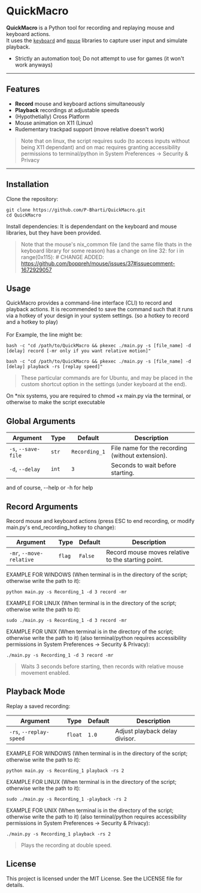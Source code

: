 # QuickMacro

**QuickMacro** is a Python tool for recording and replaying mouse and keyboard actions.  
It uses the [`keyboard`](https://pypi.org/project/keyboard/) and [`mouse`](https://pypi.org/project/mouse/) libraries to capture user input and simulate playback.

* Strictly an automation tool; Do not attempt to use for games (it won't work anyways)
---

## Features
- **Record** mouse and keyboard actions simultaneously
- **Playback** recordings at adjustable speeds  
- (Hypothetially) Cross Platform
- Mouse animation on X11 (Linux)
- Rudementary trackpad support (move relative doesn't work)  

> Note that on linux, the script requires sudo (to access inputs without being X11 dependant) and on mac requires granting accessibility permissions to terminal/python in System Preferences -> Security & Privacy

---

## Installation

Clone the repository:

```
git clone https://github.com/P-Bharti/QuickMacro.git
cd QuickMacro
```
Install dependencies:
It is dependendant on the keyboard and mouse libraries, but they have been provided.
> Note that the mouse's nix_common file (and the same file thats in the keyboard library for some reason) has a change on line 32: for i in range(0x115): # CHANGE ADDED: https://github.com/boppreh/mouse/issues/37#issuecomment-1672929057

## Usage
QuickMacro provides a command-line interface (CLI) to record and playback actions.
It is recommended to save the command such that it runs via a hotkey of your design in your system settings. (so a hotkey to record and a hotkey to play)
<br></br>
For Example, the line might be:
```
bash -c "cd /path/to/QuickMacro && pkexec ./main.py -s [file_name] -d [delay] record [-mr only if you want relative motion]"
```
```
bash -c "cd /path/to/QuickMacro && pkexec ./main.py -s [file_name] -d [delay] playback -rs [replay speed]"
```
> These particular commands are for Ubuntu, and may be placed in the custom shortcut option in the settings (under keyboard at the end).

On *nix systems, you are required to chmod +x main.py via the terminal, or otherwise to make the script executable

## Global Arguments
| Argument | Type | Default | Description |
|----------|------|---------|-------------|
| `-s`, `--save-file` | `str` | `Recording_1` | File name for the recording (without extension).|
| `-d`, `--delay`     | `int` | `3`          | Seconds to wait before starting. |


and of course, --help or -h for help

## Record Arguments
Record mouse and keyboard actions (press ESC to end recording, or modify main.py's end_recording_hotkey to change):

| Argument | Type | Default | Description |
|----------|------|---------|-------------|
| `-mr`, `--move-relative` | `flag` | `False` | Record mouse moves relative to the starting point. |

EXAMPLE FOR WINDOWS (When terminal is in the directory of the script; otherwise write the path to it):
```
python main.py -s Recording_1 -d 3 record -mr
```
EXAMPLE FOR LINUX (When terminal is in the directory of the script; otherwise write the path to it):
```
sudo ./main.py -s Recording_1 -d 3 record -mr
```
EXAMPLE FOR UNIX (When terminal is in the directory of the script; otherwise write the path to it) (also terminal/python requires accessibility permissions in System Preferences -> Security & Privacy):
```
./main.py -s Recording_1 -d 3 record -mr
```
> Waits 3 seconds before starting, then records with relative mouse movement enabled.

## Playback Mode
Replay a saved recording:

| Argument | Type | Default | Description |
|----------|------|---------|-------------|
| `-rs`, `--replay-speed` | `float` | `1.0` | Adjust playback delay divisor. |


EXAMPLE FOR WINDOWS (When terminal is in the directory of the script; otherwise write the path to it):
```
python main.py -s Recording_1 playback -rs 2
```
EXAMPLE FOR LINUX (When terminal is in the directory of the script; otherwise write the path to it):
```
sudo ./main.py -s Recording_1 -playback -rs 2
```
EXAMPLE FOR UNIX (When terminal is in the directory of the script; otherwise write the path to it) (also terminal/python requires accessibility permissions in System Preferences -> Security & Privacy):
```
./main.py -s Recording_1 playback -rs 2
```
> Plays the recording at double speed.

## License
This project is licensed under the MIT License.
See the LICENSE file for details.
